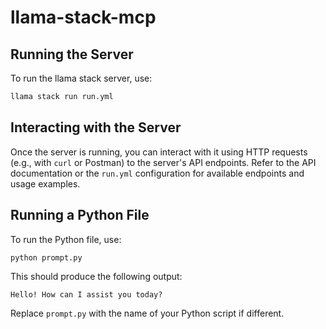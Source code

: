 # llama-stack-mcp

## Running the Server

To run the llama stack server, use:

```sh
llama stack run run.yml
```

## Interacting with the Server

Once the server is running, you can interact with it using HTTP requests (e.g., with `curl` or Postman) to the server's API endpoints. Refer to the API documentation or the `run.yml` configuration for available endpoints and usage examples.

## Running a Python File

To run the Python file, use:

```sh
python prompt.py
```

This should produce the following output:

```
Hello! How can I assist you today?
```

Replace `prompt.py` with the name of your Python script if different.
